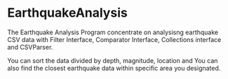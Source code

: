 # EarthquakeAnalysis

The Earthquake Analysis Program concentrate on analysisng earthquake CSV data
with Filter Interface, Comparator Interface, Collections interface and CSVParser.

You can sort the data divided by depth, magnitude, location and 
You can also find the closest earthquake data within specific area you designated.

